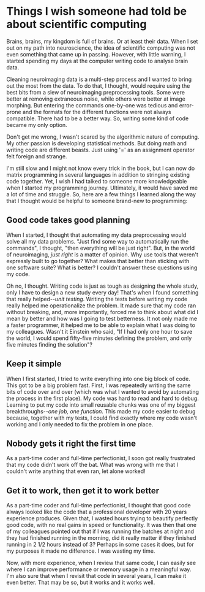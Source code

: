 # Things I wish someone had told be about scientific computing

Brains, brains, my kingdom is full of brains. Or at least their data. When I set out on my path into neuroscience, the idea of scientific computing was not even something that came up in passing. However, with little warning, I started spending my days at the computer writing code to analyse brain data. 

 Cleaning neuroimaging data is a multi-step process and I wanted to bring out the most from the data. To do that, I thought, would require using the best bits from a slew of neuroimaging preprocessing tools. Some were better at removing extraneous noise, while others were better at image morphing. But entering the commands one-by-one was tedious and error-prone and the formats for the different functions were not always compatible. There had to be a better way. So, writing some kind of code became my only option.

Don't get me wrong, I wasn't scared by the algorithmic nature of computing. My other passion is developing statistical methods. But doing math and writing code are different beasts. Just using '=' as an assignment operator felt foreign and strange. 

I'm still slow and I might not know every trick in the book, but I can now do matrix programming in several languages in addition to stringing existing code together. Yet, I wish I had talked to someone more knowledgeable when I started my programming journey. Ultimately, it would have saved me a lot of time and struggle. So, here are a few things I learned along the way that I thought would be helpful to someone brand-new to programming:

## Good code takes good planning
When I started, I thought that automating my data preprocessing would solve all my data problems. "Just find some way to automatically run the commands", I thought, "then everything will be just right". But, in the world of neuroimaging, _just right_ is a matter of opinion. Why use tools that weren't expressly built to go together? What makes that better than sticking with one software suite? What is better? I couldn't answer these questions using my code.

Oh no, I thought. Writing code is just as tough as designing the whole study, only I have to design a new study every day! That's when I found something that really helped--*unit testing*. Writing the tests before writing my code really helped me operationalize the problem.  It made sure that my code ran without breaking, and, more importantly, forced me to think about what did I mean by better and how was I going to test betterness. It not only made me a faster programmer, it helped me to be able to explain what I was doing to my colleagues. Wasn't it Einstein who said, "If I had only one hour to save the world, I would spend fifty-five minutes defining the problem, and only five minutes finding the solution"?


## Keep it simple
When I first started, I tried to write everything into one big block of code. This got to be a big problem fast. First, I was repeatedly writing the same bits of code over and over (which was what I wanted to avoid by automating the process in the first place). My code was hard to read and hard to debug. Learning to put my code into small reusable chunks was one of my biggest breakthroughs--*one job, one function*. This made my code easier to debug because, together with my tests, I could find exactly where my code wasn't working and I only needed to fix the problem in one place.

## Nobody gets it right the first time
As a part-time coder and full-time perfectionist, I soon got really frustrated that my code didn't work off the bat. What was wrong with me that I couldn't write anything that even ran, let alone worked! 


## Get it to work, then get it to work better
As a part-time coder and full-time perfectionist, I thought that good code always looked like the code that a professional developer with 20 years experience produces. Given that, I wasted hours trying to beautify perfectly good code, with no real gains in speed or functionality. It was then that one of my colleagues pointed out that if I was running the batches at night and they had finished running in the morning, did it really matter if they finished running in 2 1/2 hours instead of 3? Perhaps in some cases it does, but for my purposes it made no difference. I was wasting my time.

Now, with more experience, when I review that same code, I can easily see where I can improve performance or memory usage in a meaningful way. I'm also sure that when I revisit that code in several years, I can make it even better. That may be so, but it works and it works well.    





